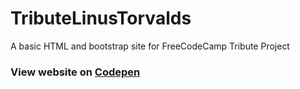 # TributeLinusTorvalds
A basic HTML and bootstrap site for FreeCodeCamp Tribute Project

### View website on [Codepen](https://codepen.io/deepaksood619/full/aEdojd/)
